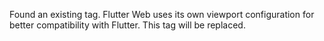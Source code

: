 Found an existing <meta name="viewport"> tag. Flutter Web uses its own viewport configuration for better compatibility with Flutter. This tag will be replaced.